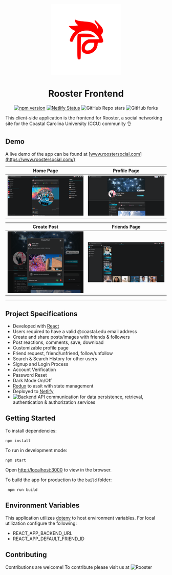 <div align="center" markdown="1">

<img src="./public/images/red-rooster-logo.svg" width="220" alt="Rooster Logo"/>

# Rooster Frontend

[![npm version](https://badge.fury.io/js/react.svg)](https://badge.fury.io/js/react)
[![Netlify Status](https://api.netlify.com/api/v1/badges/134be748-4151-4123-a4bf-f64a0e16f126/deploy-status)](https://app.netlify.com/sites/rooster-social/deploys)
![GitHub Repo stars](https://img.shields.io/github/stars/rooster-app/rooster-frontend?style=social)
![GitHub forks](https://img.shields.io/github/forks/rooster-app/rooster-frontend?style=social)

</div>

This client-side application is the frontend for Rooster, a social networking site for the Coastal Carolina University (CCU) community 👌

## Demo

A live demo of the app can be found at [www.roostersocial.com](https://www.roostersocial.com/)

|                           Home Page                            |                           Profile Page                            |
| :------------------------------------------------------------: | :---------------------------------------------------------------: |
| <img src="./public/images/rooster-home-page.png" width="330"/> | <img src="./public/images/rooster-profile-page.png" width="330"/> |

|                           Create Post                            |                           Friends Page                            |
| :--------------------------------------------------------------: | :---------------------------------------------------------------: |
| <img src="./public/images/rooster-create-post.png" width="330"/> | <img src="./public/images/rooster-friends-page.png" width="330"/> |

---

## Project Specifications

- Developed with [React](https://react.dev/)
- Users required to have a valid @coastal.edu email address
- Create and share posts/images with friends & followers
- Post reactions, comments, save, download
- Customizable profile page
- Friend request, friend/unfriend, follow/unfollow
- Search & Search History for other users
- Signup and Login Process
- Account Verification
- Password Reset
- Dark Mode On/Off
- [Redux](https://redux.js.org/) to assit with state management
- Deployed to [Netlify](https://www.netlify.com/)
- ![Backend](https://github.com/rooster-app) API communication for data persistence, retrieval, authentication & authorization services

## Getting Started

To install dependencies:

```
npm install
```

To run in development mode:

```
npm start
```

Open [http://localhost:3000](http://localhost:3000) to view in the browser.

To build the app for production to the `build` folder:

```
 npm run build
```

## Environment Variables

This application utilizes [dotenv](https://www.npmjs.com/package/dotenv) to host environment variables. For local utilization configure the following:

- REACT_APP_BACKEND_URL
- REACT_APP_DEFAULT_FRIEND_ID

## Contributing

Contributions are welcome! To contribute please visit us at ![Rooster](https://github.com/rooster-app)

